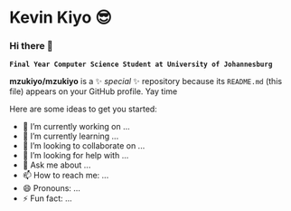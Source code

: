 # Kevin Kiyo 😎
### Hi there 👋
**`Final Year Computer Science Student at University of Johannesburg`**

**mzukiyo/mzukiyo** is a ✨ _special_ ✨ repository because its `README.md` (this file) appears on your GitHub profile. Yay time

Here are some ideas to get you started:

- 🔭 I’m currently working on ...
- 🌱 I’m currently learning ...
- 👯 I’m looking to collaborate on ...
- 🤔 I’m looking for help with ...
- 💬 Ask me about ...
- 📫 How to reach me: ...
- 😄 Pronouns: ...
- ⚡ Fun fact: ...

